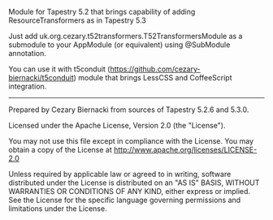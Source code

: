 Module for Tapestry 5.2 that brings capability of adding ResourceTransformers as in Tapestry 5.3

Just add uk.org.cezary.t52transformers.T52TransformersModule as a submodule to your AppModule (or equivalent) 
using @SubModule annotation.

You can use it with t5conduit (https://github.com/cezary-biernacki/t5conduit) module that brings 
LessCSS and CoffeeScript integration.


---
Prepared by Cezary Biernacki from sources of Tapestry 5.2.6 and 5.3.0.

Licensed under the Apache License, Version 2.0 (the "License").

You may not use this file except in compliance with the License.
You may obtain a copy of the License at
  http://www.apache.org/licenses/LICENSE-2.0

Unless required by applicable law or agreed to in writing, software
distributed under the License is distributed on an "AS IS" BASIS,
WITHOUT WARRANTIES OR CONDITIONS OF ANY KIND, either express or implied.
See the License for the specific language governing permissions and
limitations under the License.

